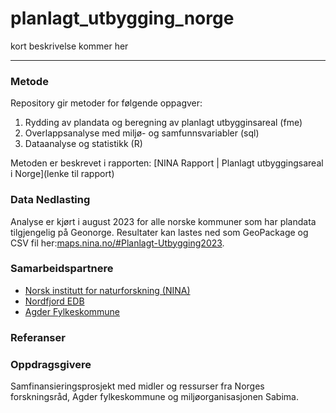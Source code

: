 planlagt_utbygging_norge
==============================

kort beskrivelse kommer her

-------
### Metode

Repository gir metoder for følgende oppagver:

1. Rydding av plandata og beregning av planlagt utbygginsareal (fme)
2. Overlappsanalyse med miljø- og samfunnsvariabler (sql)
3. Dataanalyse og statistikk (R)

Metoden er beskrevet i rapporten: [NINA Rapport | Planlagt utbyggingsareal i Norge](lenke til rapport)

### Data Nedlasting

Analyse er kjørt i august 2023 for alle norske kommuner som har plandata tilgjengelig på Geonorge.
Resultater kan lastes ned som GeoPackage og CSV fil her:[maps.nina.no/#Planlagt-Utbygging2023](https://maps.nina.no/#Planlagt-Utbygging2023).

### Samarbeidspartnere

* [Norsk institutt for naturforskning (NINA)](https://www.nina.no/)
* [Nordfjord EDB](https://nfedb.no/)
* [Agder Fylkeskommune](https://www.agderfk.no/)

### Referanser

### Oppdragsgivere

Samfinansieringsprosjekt med midler og ressurser fra Norges forskningsråd, Agder fylkeskommune og miljøorganisasjonen Sabima. 



